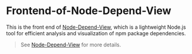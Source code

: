 # Frontend-of-Node-Depend-View

This is the front end of [Node-Depend-View](https://github.com/kayak4665664/Node-Depend-View), which is a lightweight Node.js tool for efficient analysis and visualization of npm package dependencies.

> See [Node-Depend-View](https://github.com/kayak4665664/Node-Depend-View) for more details.
